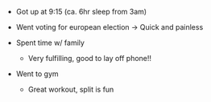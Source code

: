 - Got up at 9:15 (ca. 6hr sleep from 3am)
- Went voting for european election -> Quick and painless
- Spent time w/ family
	- Very fulfilling, good to lay off phone!!

- Went to gym
	- Great workout, split is fun